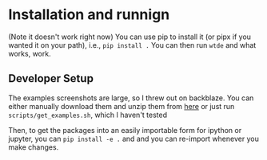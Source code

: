 # Installation and runnign
(Note it doesn't work right now)
You can use pip to install it (or pipx if you wanted it on your path), i.e., `pip install .`
You can then run `wtde` and what works, work.

## Developer Setup
The examples screenshots are large, so I threw out on backblaze. You can either manually download them and unzip them from [here](https://f002.backblazeb2.com/file/SeansPublicFileShares/wtde_examples.tar.gz) or just run `scripts/get_examples.sh`, which I haven't tested

Then, to get the packages into an easily importable form for ipython or jupyter, you can `pip install -e .` and and you can re-import whenever you make changes.
